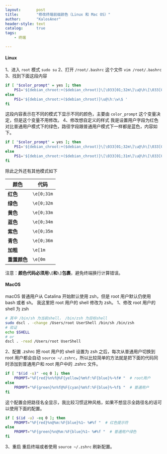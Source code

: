 ```yaml
---
layout:       post
title:        "修改终端前缀颜色（Linux 和 Mac OS）"
author:       "KalosAner"
header-style: text
catalog:      true
tags:
    - 终端

---
```


#### Linux

1、进入 `root` 模式 `sudo su`
2、打开 `/root/.bashrc` 这个文件 `vim /root/.bashrc`
3、找到下面这段内容
```sh
if [ "$color_prompt" = yes ]; then
	PS1='${debian_chroot:+($debian_chroot)}\[\033[01;32m\]\u@\h\[\033[00m\]:\[\033[01;34m\]\w\[\033[00m\]\$ '
else
	PS1='${debian_chroot:+($debian_chroot)}\u@\h:\w\$ '
fi
```
这段内容表示在不同的模式下显示不同的颜色，主要由 `color_prompt` 这个变量决定，但是这个变量不用修改。
4、修改想自定义的样式
我是设置用户字段为红色对比普通用户模式下的绿色，路径字段跟普通用户模式下一样都是蓝色，内容如下。
```sh
if [ "$color_prompt" = yes ]; then
	PS1='${debian_chroot:+($debian_chroot)}\[\033[01;32m\]\u@\h\[\033[00m\]:\[\033[01;34m\]\w\[\033[00m\]\$ '
else
	PS1='${debian_chroot:+($debian_chroot)}\[\033[01;31m\]\u@\h\[\033[00m\]:\[\033[01;34m\]\w\[\033[00m\]\$ '
fi
```

除此之外还有其他模式如下

| 颜色       | 代码         |
| -------- | ---------- |
| **红色**   | `\e[0;31m` |
| **绿色**   | `\e[0;32m` |
| **黄色**   | `\e[0;33m` |
| **蓝色**   | `\e[0;34m` |
| **紫色**   | `\e[0;35m` |
| **青色**   | `\e[0;36m` |
| **加粗**   | `\e[1m`    |
| **重置颜色** | `\e[0m`    |
注意：**颜色代码必须用`\[`和`\]`包裹**，避免终端换行计算错误。

#### MacOS
macOS 普通用户从 Catalina 开始默认使用 zsh，但是 root 用户默认仍使用 bash 或者 sh。
我这里把 root 用户的 shell 修改为 zsh。
1、修改 root 用户的 shell 为 zsh
```sh
# 其中 /bin/sh 为当前shell， /bin/zsh 为目标shell
sudo dscl . -change /Users/root UserShell /bin/sh /bin/zsh
# 验证
echo $SHELL
# or
dscl . -read /Users/root UserShell
```
2、配置 .zshrc
把 root 用户的 shell 设置为 zsh 之后，每次从普通用户切换到 root 用户都会自动 `source ~/.zshrc`，所以比较简单的方法就是把下面的代码同时添加到普通用户和 root 用户中的 .zshrc 文件。
```sh
if [ "$(id -u)" -eq 0 ]; then
    PROMPT="%F{red}%n%f@%F{yellow}%m%f:%F{blue}%~%f# "  # root用户
else
    PROMPT="%F{green}%n%f@%F{cyan}%m%f:%F{blue}%~%f$ "  # 普通用户
fi
```
这个配置会把路径名全显示，我比较习惯这种风格，如果不想显示全路径名的话可以使用下面的配置。
```sh
if [ $(id -u) -eq 0 ]; then
    PROMPT="%F{red}%n@%m:%F{blue}%1~ %#%f "  # 红色提示符
else
    PROMPT="%F{green}%n@%m:%F{blue}%1~ %#%f "  # 普通用户绿色
fi
```
3、重启
重启终端或者使用 `source ~/.zshrc` 刷新配置。